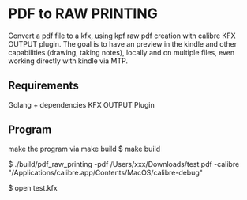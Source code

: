 # PDF to RAW PRINTING
Convert a pdf file to a kfx, using kpf raw pdf creation with calibre KFX OUTPUT plugin.
The goal is to have an preview in the kindle and other capabilities (drawing, taking notes), locally and on multiple files, even working directly with kindle via MTP.

## Requirements
Golang + dependencies
KFX OUTPUT Plugin

## Program
make the program via make build
$ make build

$ ./build/pdf_raw_printing -pdf /Users/xxx/Downloads/test.pdf -calibre "/Applications/calibre.app/Contents/MacOS/calibre-debug"

$ open test.kfx